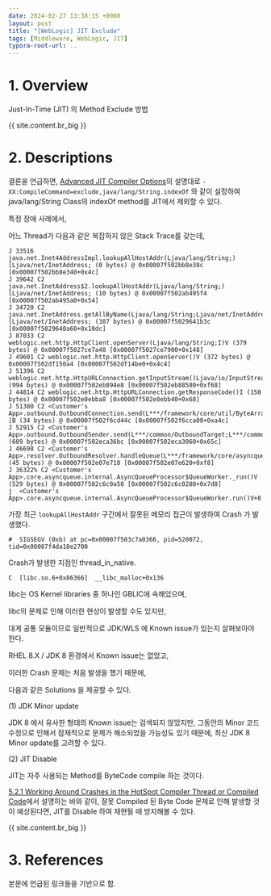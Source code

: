 ```yaml
---
date: 2024-02-27 13:38:15 +0900
layout: post
title: "[WebLogic] JIT Exclude"
tags: [Middleware, WebLogic, JIT]
typora-root-url: ..
---
```


# 1. Overview
Just-In-Time (JIT) 의 Method Exclude 방법

{{ site.content.br_big }}

# 2. Descriptions
결론을 언급하면, [Advanced JIT Compiler Options](https://docs.oracle.com/javase/8/docs/technotes/tools/unix/java.html#BABDDFII)의 설명대로 `-XX:CompileCommand=exclude,java/lang/String.indexOf` 와 같이 설정하여 java/lang/String Class의 indexOf method를 JIT에서 제외할 수 있다.



특정 장애 사례에서,

어느 Thread가 다음과 같은 복잡하지 않은 Stack Trace를 갖는데,

```
J 33516  java.net.Inet4AddressImpl.lookupAllHostAddr(Ljava/lang/String;)[Ljava/net/InetAddress; (0 bytes) @ 0x00007f502bb8e38c [0x00007f502bb8e340+0x4c]
J 39642 C2 java.net.InetAddress$2.lookupAllHostAddr(Ljava/lang/String;)[Ljava/net/InetAddress; (10 bytes) @ 0x00007f502ab495f4 [0x00007f502ab495a0+0x54]
J 34720 C2 java.net.InetAddress.getAllByName(Ljava/lang/String;Ljava/net/InetAddress;)[Ljava/net/InetAddress; (387 bytes) @ 0x00007f5029641b3c [0x00007f5029640a60+0x10dc]
J 87033 C2 weblogic.net.http.HttpClient.openServer(Ljava/lang/String;I)V (379 bytes) @ 0x00007f5027ce7a48 [0x00007f5027ce7900+0x148]
J 49601 C2 weblogic.net.http.HttpClient.openServer()V (372 bytes) @ 0x00007f502df150a4 [0x00007f502df14be0+0x4c4]
J 51396 C2 weblogic.net.http.HttpURLConnection.getInputStream()Ljava/io/InputStream; (994 bytes) @ 0x00007f502eb894e8 [0x00007f502eb88580+0xf68]
J 44814 C2 weblogic.net.http.HttpURLConnection.getResponseCode()I (150 bytes) @ 0x00007f502e0ebba8 [0x00007f502e0ebb40+0x68]
J 51380 C2 <Customer's App>.outbound.OutboundConnection.send(L***/framework/core/util/ByteArrayWrap;I)[B (34 bytes) @ 0x00007f502f6cd44c [0x00007f502f6cca00+0xa4c]
J 52915 C2 <Customer's App>.outbound.OutboundSender.send(L***/common/OutboundTarget;L***/common/OutboundHeader;L***/framework/core/util/ByteArrayWrap;Ljava/lang/String;)V (609 bytes) @ 0x00007f502eca36bc [0x00007f502eca3060+0x65c]
J 46698 C2 <Customer's App>.resolver.OutboundResolver.handleQueue(L***/framework/core/asyncqueue/IAsyncQueueContext;)Ljava/lang/Object; (45 bytes) @ 0x00007f502e07e718 [0x00007f502e07e620+0xf8]
J 36322% C2 <Customer's App>.core.asyncqueue.internal.AsyncQueueProcessor$QueueWorker._run()V (529 bytes) @ 0x00007f502c6c0a58 [0x00007f502c6c0280+0x7d8]
j  <Customer's App>.core.asyncqueue.internal.AsyncQueueProcessor$QueueWorker.run()V+8
```



가장 최근 `lookupAllHostAddr` 구간에서 잘못된 메모리 접근이 발생하여 Crash 가 발생했다.

```
#  SIGSEGV (0xb) at pc=0x00007f503c7a0366, pid=520072, tid=0x00007f4da18e2700
```



Crash가 발생한 지점인 thread_in_native.

```
C  [libc.so.6+0x86366]  __libc_malloc+0x136
```



libc는 OS Kernel libraries 중 하나인 GBLIC에 속해있으며,

libc의 문제로 인해 이러한 현상이 발생할 수도 있지만,

대게 공통 모듈이므로 일반적으로 JDK/WLS 에 Known issue가 있는지 살펴보아야 한다.



RHEL 8.X / JDK 8 환경에서 Known issue는 없었고,

이러한 Crash 문제는 처음 발생을 했기 때문에,

다음과 같은 Solutions 을 제공할 수 있다.



(1) JDK Minor update

JDK 8 에서 유사한 형태의 Known issue는 검색되지 않았지만, 그동안의 Minor 코드 수정으로 인해서 잠재적으로 문제가 해소되었을 가능성도 있기 때문에, 최신 JDK 8 Minor update를 고려할 수 있다.



(2) JIT Disable

JIT는 자주 사용되는 Method를 ByteCode compile 하는 것이다.

[5.2.1 Working Around Crashes in the HotSpot Compiler Thread or Compiled Code](https://docs.oracle.com/javase/8/docs/technotes/guides/troubleshoot/crashes002.html#CIHDIBJA)에서 설명하는 바와 같이, 잘못 Compiled 된 Byte Code 문제로 인해 발생할 것이 예상된다면, JIT를 Disable 하여 재현될 때 방지해볼 수 있다.

{{ site.content.br_big }}

# 3. References

본문에 언급된 링크들을 기반으로 함.
